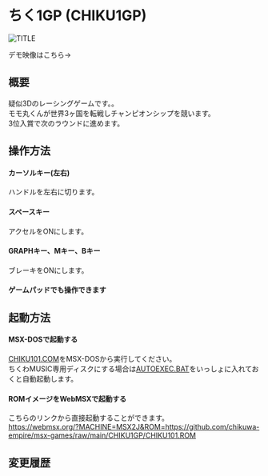 # ちく1GP (CHIKU1GP)

![TITLE](https://user-images.githubusercontent.com/124578804/229337738-d69bfa1d-679d-4088-8d10-82657b95853f.png)

<p>デモ映像はこちら→</p>

## 概要
疑似3Dのレーシングゲームです。。<br>
モモ丸くんが世界3ヶ国を転戦しチャンピオンシップを競います。<br>
3位入賞で次のラウンドに進めます。

## 操作方法
#### カーソルキー(左右)
ハンドルを左右に切ります。
#### スペースキー
アクセルをONにします。
#### GRAPHキー、Mキー、Bキー
ブレーキをONにします。
#### ゲームパッドでも操作できます

## 起動方法
#### MSX-DOSで起動する
[CHIKU101.COM](https://github.com/chikuwa-empire/msx-games/raw/main/CHIKU1GP/CHIKU101.COM)をMSX-DOSから実行してください。<br>
ちくわMUSIC専用ディスクにする場合は[AUTOEXEC.BAT](https://github.com/chikuwa-empire/msx-games/raw/main/CHIKU1GP/AUTOEXEC.BAT)をいっしょに入れておくと自動起動します。
#### ROMイメージをWebMSXで起動する
こちらのリンクから直接起動することができます。<br>
https://webmsx.org/?MACHINE=MSX2J&ROM=https://github.com/chikuwa-empire/msx-games/raw/main/CHIKU1GP/CHIKU101.ROM

## 変更履歴
